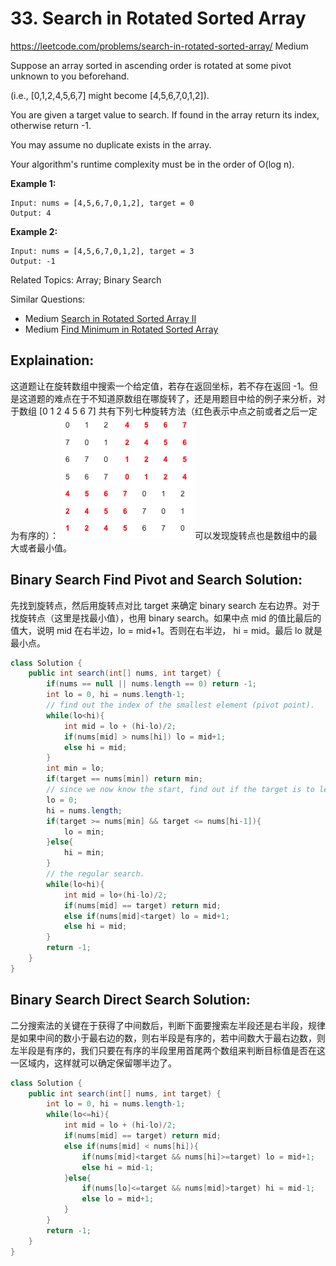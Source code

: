 # 33. Search in Rotated Sorted Array
<https://leetcode.com/problems/search-in-rotated-sorted-array/>
Medium

Suppose an array sorted in ascending order is rotated at some pivot unknown to you beforehand.

(i.e., [0,1,2,4,5,6,7] might become [4,5,6,7,0,1,2]).

You are given a target value to search. If found in the array return its index, otherwise return -1.

You may assume no duplicate exists in the array.

Your algorithm's runtime complexity must be in the order of O(log n).

**Example 1:**

    Input: nums = [4,5,6,7,0,1,2], target = 0
    Output: 4

**Example 2:**

    Input: nums = [4,5,6,7,0,1,2], target = 3
    Output: -1

Related Topics: Array; Binary Search

Similar Questions: 
* Medium [Search in Rotated Sorted Array II](https://leetcode.com/problems/search-in-rotated-sorted-array-ii/)
* Medium [Find Minimum in Rotated Sorted Array](https://leetcode.com/problems/find-minimum-in-rotated-sorted-array/)


## Explaination: 
这道题让在旋转数组中搜索一个给定值，若存在返回坐标，若不存在返回 -1。但是这道题的难点在于不知道原数组在哪旋转了，还是用题目中给的例子来分析，对于数组 [0 1 2 4 5 6 7] 共有下列七种旋转方法（红色表示中点之前或者之后一定为有序的）：
![alt text](../resources/33_01.jpg)
可以发现旋转点也是数组中的最大或者最小值。

## Binary Search Find Pivot and Search Solution: 
先找到旋转点，然后用旋转点对比 target 来确定 binary search 左右边界。对于找旋转点（这里是找最小值），也用 binary search。如果中点 mid 的值比最后的值大，说明 mid 在右半边，lo = mid+1。否则在右半边， hi = mid。最后 lo 就是最小点。

```java
class Solution {
    public int search(int[] nums, int target) {
        if(nums == null || nums.length == 0) return -1;
        int lo = 0, hi = nums.length-1;
        // find out the index of the smallest element (pivot point).
        while(lo<hi){
            int mid = lo + (hi-lo)/2;
            if(nums[mid] > nums[hi]) lo = mid+1;
            else hi = mid;
        }
        int min = lo;
        if(target == nums[min]) return min;
        // since we now know the start, find out if the target is to left or right of start in the array.
        lo = 0; 
        hi = nums.length;
        if(target >= nums[min] && target <= nums[hi-1]){
            lo = min;
        }else{
            hi = min;
        }
        // the regular search.
        while(lo<hi){
            int mid = lo+(hi-lo)/2;
            if(nums[mid] == target) return mid;
            else if(nums[mid]<target) lo = mid+1;
            else hi = mid;
        }
        return -1;
    }
}
```
## Binary Search Direct Search Solution: 
二分搜索法的关键在于获得了中间数后，判断下面要搜索左半段还是右半段，规律是如果中间的数小于最右边的数，则右半段是有序的，若中间数大于最右边数，则左半段是有序的，我们只要在有序的半段里用首尾两个数组来判断目标值是否在这一区域内，这样就可以确定保留哪半边了。

```java
class Solution {
    public int search(int[] nums, int target) {
        int lo = 0, hi = nums.length-1;
        while(lo<=hi){
            int mid = lo + (hi-lo)/2;
            if(nums[mid] == target) return mid;
            else if(nums[mid] < nums[hi]){
                if(nums[mid]<target && nums[hi]>=target) lo = mid+1;
                else hi = mid-1;
            }else{
                if(nums[lo]<=target && nums[mid]>target) hi = mid-1;
                else lo = mid+1;
            }
        }
        return -1;
    }
}
```


